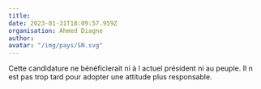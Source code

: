 ```yaml
---
title: 
date: 2023-01-31T18:09:57.959Z
organisation: Ahmed Diagne
author: 
avatar: "/img/pays/SN.svg"
---
```


Cette candidature ne bénéficierait ni à l actuel président ni au peuple. Il n est pas trop tard pour adopter une attitude plus responsable. 